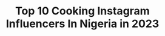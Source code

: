 ---
title: Top 10 Cooking Instagram Influencers In Nigeria in 2023
description: >-
  Find top cooking Instagram influencers in Nigeria in 2023. Most popular hashtags: #naijafood #nigerianfood #foodporn #nigerianfoodblogger.
platform: Instagram
hits: 123
text_top: Analyze the most popular Instagram influencers on inBeat.
text_bottom: Our database aggregates 123 Instagram influencers like this in Nigeria for you to pitch.
profiles:
  - username: "aromaarena"
    fullname: >-
      AromaArena | Cooking Solutions
    bio: >-
      🌹FoodContentCreator | YouTuber | CulinaryGenius 📌Founder @meatballs.ng 📌Order Meals @aromaarenanaija 📌Cooking Instructor 📌👇PRE ORDER EBOOK
    location: "Nigeria"
    followers: 82168
    engagement: 125
    commentsToLikes: 0.052375
    id: ck6ug8mpm1k580j712dwgagam
    verified: false
    hashtags: "#nigerianfoodblogger, #westafricancuisine, #africanfoodie, #foodinabuja"
  - username: "zeeliciousfoods"
    fullname: >-
      Zeelicious Foods by Winifred
    bio: >-
      🎬 Food Content Creator 👩🏽‍🍳 Queen of Fun & Fast Cooking 📺 TV Food Show Host 👩🏽‍🌾 Food Entrepreneur 📧zeeliciousfoods@gmail.com
    location: "Nigeria"
    followers: 217215
    engagement: 171
    commentsToLikes: 0.022970
    id: ck13ay1qosqtw0i199mso4xwb
    verified: false
    hashtags: "#vegan, #coconut, #saturday, #food"
  - username: "naija_foodie"
    fullname: >-
      💥No.1 Nigerian Food  𝐇𝐔𝐁!
    bio: >-
      Obsessed with Beautiful Food pictures😍. I love eating food almost as much as I enjoy cooking. FB: Naijafoodie @props_plaza Product props
    location: "Nigeria"
    followers: 187952
    engagement: 107
    commentsToLikes: 0.025026
    id: ck8tct2040kex0j78vv5haasn
    verified: false
    hashtags: "#foodgasm, #breakfastinspiration, #tbt, #dinnerinspiration"
  - username: "diaryofakitchenlover"
    fullname: >-
      Tolani | Can | Cook
    bio: >-
      WINNER, STERLING BANK’S JOLLOF MASTER 2020🏆 👩‍🍳 Unique Food Blogger and Influencer 👩‍🍳 Food Photograher/Videographer 💇‍♀️Alter Ego @slaybytolani
    location: "Nigeria"
    followers: 175756
    engagement: 244
    commentsToLikes: 0.061745
    id: ck6u7zfb1ojwn0j71n5dcn904
    verified: false
    hashtags: "#lagosfood, #recipecreator, #foodstylist, #foodblogging"
  - username: "thebillionairechef"
    fullname: >-
      Chef Eros #TheBillionaireChef
    bio: >-
      Self taught, self motivated, self made. #GodsChild @thebillionairechef #ChefEros
    location: "Nigeria"
    followers: 38557
    engagement: 241
    commentsToLikes: 0.067416
    id: ck5zwevyr60bw0i147q6al71j
    verified: false
    hashtags: "#chefsalert, #foodporn, #foodinstalove, #cheftable"
  - username: "juno_theartist"
    fullname: >-
      J U N O
    bio: >-
      Help is Not on the way 👇🏾
    location: "Nigeria"
    followers: 179985
    engagement: 37
    commentsToLikes: 0.037081
    id: ck6tymge04lph0j71js2gl95w
    verified: false
    hashtags: "#junotheartist, #blackgirlmagic, #junosguitarbootcamp, #helpisnotontheway"
  - username: "foodblogafrica"
    fullname: >-
      FOOD BLOG AFRICA
    bio: >-
      FOOD BLOGGER👩‍💻 BRAND INFLUENCER @maggi_nigeria ADVERTS/PARTNERSHIP TAG#foodblogafricang foodblogafricang@gmail.com DM FOR ADVERTS CLICK👇TO CHAT
    location: "Nigeria"
    followers: 132234
    engagement: 31
    commentsToLikes: 0.023023
    id: ck13cnqwg19hk0i19kcz09o1k
    verified: false
    hashtags: "#foodblogafricang, #foodgasm, #foodporn, #honeybeans"
  - username: "potofflavours"
    fullname: >-
      Pot of  Flavours
    bio: >-
      PR Pro turn Pro Chef Private Chef | Chef instructor Food Photographer | Food Consultant Food Content Creator
    location: "Nigeria"
    followers: 11881
    engagement: 386
    commentsToLikes: 0.037538
    id: ck13aedflpz9j0i19rt8zm189
    verified: false
    hashtags: "#abujachef, #fishsauce, #nigerianfood, #nigeriancuisine"
  - username: "nimah_21"
    fullname: >-
      𝓝𝓲𝓶𝓪𝓱
    bio: >-
      ▫️Face of Zaron 2020 𝚢𝚘𝚞 𝚔𝚗𝚘𝚠 𝚢𝚘𝚞 𝚕𝚘𝚟𝚎 𝚖𝚎♥︎ ▪️For bookings 📩
    location: "Nigeria"
    followers: 7099
    engagement: 2013
    commentsToLikes: 0.095189
    id: ck15sjkstdc0z0i193iwi08hx
    verified: false
    hashtags: "#noisno, #explorepage, #zaroncosmetics, #influencer"
  - username: "sosho._"
    fullname: >-
      daniel oladele
    bio: >-
      I_am_sosho 💪💪💪 Ambassador for @nigerianteensblog Bookings for brands and promotions Finsta: @masterkamisosho
    location: "Nigeria"
    followers: 6517
    engagement: 1698
    commentsToLikes: 0.100081
    id: ck6trj8x0zawo0j71p9l6px12
    verified: false
    hashtags: "#explorepage, #thirstyworldwide, #explore, #exploremore"
---